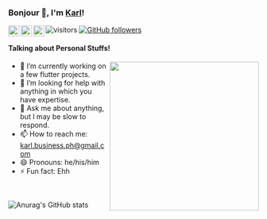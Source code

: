 ### Bonjour 👋, I'm [Karl](https://ayushagarwal.ml/)!

<a href="https://twitter.com/twentysicksssss">
  <img align="left" alt="My Twitter" width="22px" src="https://cdn.jsdelivr.net/npm/simple-icons@v3/icons/twitter.svg" />
</a>
<a href="https://www.linkedin.com/in/karl-jan-reginaldo-b227b5204/">
  <img align="left" alt="My Linkdein" width="22px" src="https://cdn.jsdelivr.net/npm/simple-icons@v3/icons/linkedin.svg" />
</a>
<a href="https://www.instagram.com/twentysickssssss/">
  <img align="left" alt="My Instagran" width="22px" src="https://cdn.jsdelivr.net/npm/simple-icons@3.13.0/icons/instagram.svg" />
</a>


![visitors](https://visitor-badge.laobi.icu/badge?page_id=mikagura12.mikagura12)
[![GitHub followers](https://img.shields.io/github/followers/mikagura12.svg?style=social&label=Follow)](https://github.com/mikagura12?tab=followers)

#### Talking about Personal Stuffs!

<img src='https://media1.giphy.com/media/USV0ym3bVWQJJmNu3N/giphy.gif?cid=ecf05e47qd4ls9uhtaeyn1ikju2ldvbr9bl5cuvfmm1vxsd2&rid=giphy.gif' align='right' width="300" height="300">

- 🔭 I’m currently working on a few flutter projects.
- 🤔 I’m looking for help with anything in which you have expertise.
- 💬 Ask me about anything, but I may be slow to respond.
- 📫 How to reach me: karl.business.ph@gmail.com
- 😄 Pronouns: he/his/him
- ⚡ Fun fact: Ehh

</br>

![Anurag's GitHub stats](https://github-readme-stats.vercel.app/api?username=mikagura12&show_icons=true&theme=radical)

